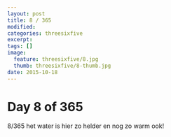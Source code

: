```yaml
---
layout: post
title: 8 / 365
modified:
categories: threesixfive
excerpt:
tags: []
image:
  feature: threesixfive/8.jpg
  thumb: threesixfive/8-thumb.jpg
date: 2015-10-18
---
```


# Day 8 of 365

8/365 het water is hier zo helder en nog zo warm ook!
